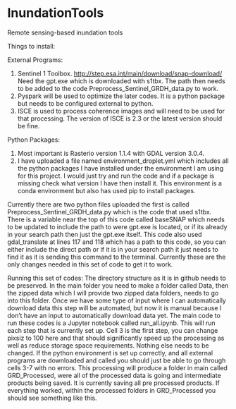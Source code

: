 # InundationTools
Remote sensing-based inundation tools
 
Things to install:

External Programs:
1.	Sentinel 1 Toolbox. http://step.esa.int/main/download/snap-download/
Need the gpt.exe which is downloaded with s1tbx. The path then needs to be added to the code Preprocess_Sentinel_GRDH_data.py to work.
2.	Pyspark will be used to optimize the later codes. It is a python package but needs to be configured external to python.
3.	ISCE is used to process coherence images and will need to be used for that processing. The version of ISCE is 2.3 or the latest version should be fine.

Python Packages:
1.	Most important is Rasterio version 1.1.4 with GDAL version 3.0.4.
2.	I have uploaded a file named environment_droplet.yml which includes all the python packages I have installed under the environment I am using for this project. I would just try and run the code and if a package is missing check what version I have then install it. This environment is a conda environment but also has used pip to install packages.

Currently there are two python files uploaded the first is called Preprocess_Sentinel_GRDH_data.py which is the code that used s1tbx. There is a variable near the top of this code called baseSNAP which needs to be updated to include the path to were gpt.exe is located, or if its already in your search path then just the gpt.exe itself. This code also used gdal_translate at lines 117 and 118 which has a path to this code, so you can either include the direct path or if it is in your search path it just needs to find it as it is sending this command to the terminal. Currently these are the only changes needed in this set of code to get it to work.

Running this set of codes:
The directory structure as it is in github needs to be preserved. In the main folder you need to make a folder called Data, then the zipped data which I will provide two zipped data folders, needs to go into this folder. Once we have some type of input where I can automatically download data this step will be automated, but now it is manual because I don’t have an input to automatically download data yet. The main code to run these codes is a Jupyter notebook called run_all.ipynb. This will run each step that is currently set up. Cell 3 is the first step, you can change pixsiz to 100 here and that should significantly speed up the processing as well as reduce storage space requirements. Nothing else needs to be changed. If the python environment is set up correctly, and all external programs are downloaded and called you should just be able to go through cells 3-7 with no errors. This processing will produce a folder in main called GRD_Processed, were all of the processed data is going and intermediate products being saved. It is currently saving all pre processed products. If everything worked, within the processed folders in GRD_Processed you should see something like this.
